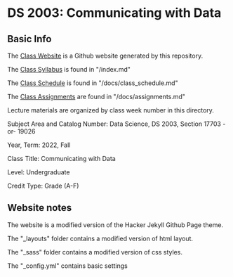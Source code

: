 # DS 2003: Communicating with Data


## Basic Info

The [Class Website](https://uvads.github.io/DS-2003/) is a Github website generated by this repository.

The [Class Syllabus](index.md) is found in "/index.md"

The [Class Schedule](docs/class_schedule.md) is found in "/docs/class_schedule.md"

The [Class Assignments](docs/assignments.md) are found in "/docs/assignments.md"

Lecture materials are organized by class week number in this directory.

Subject Area and Catalog Number: Data Science, DS 2003, Section 17703 -or- 19026

Year, Term: 2022, Fall

Class Title: Communicating with Data

Level: Undergraduate

Credit Type: Grade (A-F)


## Website notes

The website is a modified version of the Hacker Jekyll Github Page theme.

The "_layouts" folder contains a modified version of html layout.

The "_sass" folder contains a modified version of css styles.

The "_config.yml" contains basic settings

